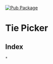 [![Pub Package](https://img.shields.io/pub/v/tie_picker.svg)](https://pub.dev/packages/tie_picker)

# Tie Picker

## Index

    * 
